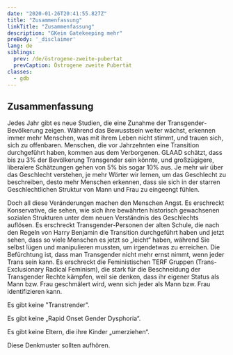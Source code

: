 ```yaml
---
date: "2020-01-26T20:41:55.827Z"
title: "Zusammenfassung"
linkTitle: "Zusammenfassung"
description: "GKein Gatekeeping mehr"
preBody: '_disclaimer'
lang: de
siblings:
  prev: /de/östrogene-zweite-pubertat
  prevCaption: Östrogene zweite Pubertät
classes:
  - gdb
---
```


## Zusammenfassung

Jedes Jahr gibt es neue Studien, die eine Zunahme der Transgender-Bevölkerung zeigen. Während das Bewusstsein weiter wächst, erkennen immer mehr Menschen, was mit ihrem Leben nicht stimmt, und trauen sich, sich zu offenbaren. Menschen, die vor Jahrzehnten eine Transition durchgeführt haben, kommen aus dem Verborgenen. GLAAD schätzt, dass bis zu 3% der Bevölkerung Transgender sein könnte, und großzügigere, liberalere Schätzungen gehen von 5% bis sogar 10% aus. Je mehr wir über das Geschlecht verstehen, je mehr Wörter wir lernen, um das Geschlecht zu beschreiben, desto mehr Menschen erkennen, dass sie sich in der starren Geschlechtlichen Struktur von Mann und Frau zu eingeengt fühlen.

Doch all diese Veränderungen machen den Menschen Angst. Es erschreckt Konservative, die sehen, wie sich ihre bewährten historisch gewachsenen sozialen Strukturen unter dem neuen Verständnis des Geschlechts auflösen. Es erschreckt Transgender-Personen der alten Schule, die nach den Regeln von Harry Benjamin die Transition durchgeführt haben und jetzt sehen, dass so viele Menschen es jetzt so „leicht“ haben, während Sie selbst lügen und manipulieren mussten, um irgendetwas zu erreichen. Die Befürchtung ist, dass man Transgender nicht mehr ernst nimmt, wenn jeder Trans sein kann. Es erschreckt die Feministischen TERF Gruppen (Trans-Exclusionary Radical Feminism), die stark für die Beschneidung der Transgender Rechte kämpfen, weil sie denken, dass ihr eigener Status als Mann bzw. Frau geschmälert wird, wenn sich jeder als Mann bzw. Frau identifizieren kann.

Es gibt keine "Transtrender".

Es gibt keine „Rapid Onset Gender Dysphoria“.

Es gibt keine Eltern, die ihre Kinder „umerziehen“.

Diese Denkmuster sollten aufhören.
